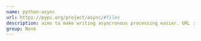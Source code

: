 ```yaml
---
name: python-async
url: https://pypi.org/project/async/#files
description: aims to make writing asyncronous processing easier. URL : https://pypi.org/project/async/#files Groups : None
group: None
---
```

